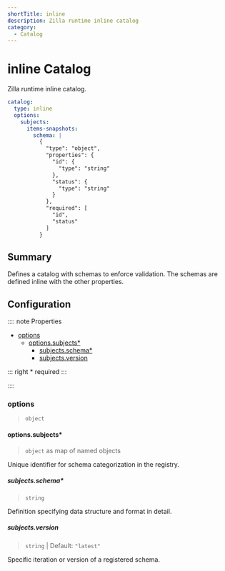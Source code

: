 ```yaml
---
shortTitle: inline
description: Zilla runtime inline catalog
category:
  - Catalog
---
```


# inline Catalog

Zilla runtime inline catalog.

```yaml {2}
catalog:
  type: inline
  options:
    subjects: 
      items-snapshots:
        schema: |
          {
            "type": "object",
            "properties": {
              "id": {
                "type": "string"
              },
              "status": {
                "type": "string"
              }
            },
            "required": [
              "id",
              "status"
            ]
          }
```

## Summary

Defines a catalog with schemas to enforce validation. The schemas are defined inline with the other properties.

## Configuration

:::: note Properties

- [options](#options)
  - [options.subjects\*](#options-subjects)
    - [subjects.schema\*](#subjects-schema)
    - [subjects.version](#subjects-version)

::: right
\* required
:::

::::

### options

> `object`

#### options.subjects\*

> `object` as map of named objects

Unique identifier for schema categorization in the registry.

##### subjects.schema\*

> `string`

Definition specifying data structure and format in detail.

##### subjects.version

> `string` | Default: `"latest"`

Specific iteration or version of a registered schema.
